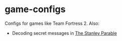 game-configs
============

Configs for games like Team Fortress 2. Also:

* Decoding secret messages in [The Stanley Parable](The_Stanley_Parable/)
